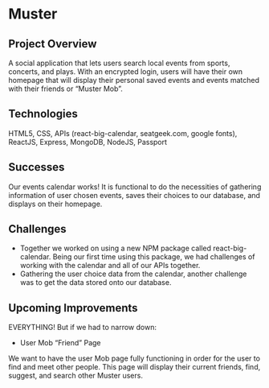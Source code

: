 # Muster

## Project Overview 

A social application that lets users search local events from sports, concerts, and plays. With an encrypted login, users will have their own homepage that will display their personal saved events and events matched with their friends or “Muster Mob”. 

## Technologies 

HTML5, CSS, APIs (react-big-calendar, seatgeek.com, google fonts), ReactJS, Express, MongoDB, NodeJS, Passport

## Successes 

Our events calendar works! It is functional to do the necessities of gathering information of user chosen events, saves their choices to our database, and displays on their homepage.

## Challenges 

* Together we worked on using a new NPM package called react-big-calendar. Being our first time using this package, we had challenges of working with the calendar and all of our APIs together. 
* Gathering the user choice data from the calendar, another challenge was to get the data stored onto our database. 

## Upcoming Improvements 

EVERYTHING! But if we had to narrow down: 

* User Mob “Friend” Page

We want to have the user Mob page fully functioning in order for the user to find and meet other people. This page will display their current friends, find, suggest, and search other Muster users.
